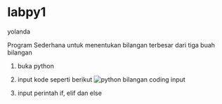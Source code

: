 # labpy1
yolanda

Program Sederhana untuk menentukan bilangan terbesar dari tiga buah bilangan
1. buka python
2. input kode seperti berikut
![python bilangan coding input](https://user-images.githubusercontent.com/37316835/52634002-9fd7d500-2ef8-11e9-8aa7-eff22ae92648.png)


3. input perintah if, elif dan else

